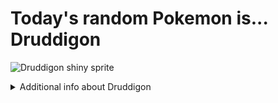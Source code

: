 # Today's random Pokemon is... Druddigon

![Druddigon shiny sprite](https://raw.githubusercontent.com/PokeAPI/sprites/master/sprites/pokemon/shiny/621.png)

<details>
<summary>Additional info about Druddigon</summary>

| srpite type | image |
|------|------|
| back_default | ![Druddigon back_default sprite](https://raw.githubusercontent.com/PokeAPI/sprites/master/sprites/pokemon/back/621.png) |
| back_shiny | ![Druddigon back_shiny sprite](https://raw.githubusercontent.com/PokeAPI/sprites/master/sprites/pokemon/back/shiny/621.png) |
| front_default | ![Druddigon front_default sprite](https://raw.githubusercontent.com/PokeAPI/sprites/master/sprites/pokemon/621.png) | </details>